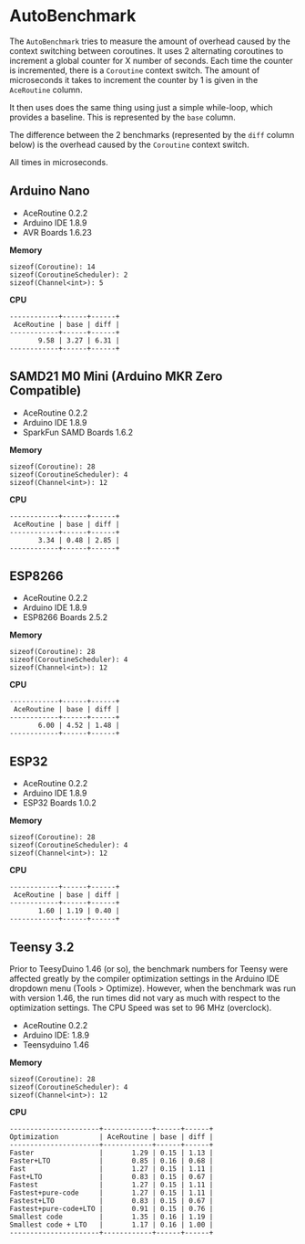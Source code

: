 # AutoBenchmark

The `AutoBenchmark` tries to measure the amount of overhead caused by the
context switching between coroutines. It uses 2 alternating coroutines to
increment a global counter for X number of seconds. Each time the counter is
incremented, there is a `Coroutine` context switch. The amount of microseconds
it takes to increment the counter by 1 is given in the `AceRoutine` column.

It then uses does the same thing using just a simple while-loop, which provides
a baseline. This is represented by the `base` column.

The difference between the 2 benchmarks (represented by the `diff` column below)
is the overhead caused by the `Coroutine` context switch.

All times in microseconds.

## Arduino Nano

* AceRoutine 0.2.2
* Arduino IDE 1.8.9
* AVR Boards 1.6.23

**Memory**

```
sizeof(Coroutine): 14
sizeof(CoroutineScheduler): 2
sizeof(Channel<int>): 5
```

**CPU**

```
------------+------+------+
 AceRoutine | base | diff |
------------+------+------+
       9.58 | 3.27 | 6.31 |
------------+------+------+
```

## SAMD21 M0 Mini (Arduino MKR Zero Compatible)

* AceRoutine 0.2.2
* Arduino IDE 1.8.9
* SparkFun SAMD Boards 1.6.2

**Memory**
```
sizeof(Coroutine): 28
sizeof(CoroutineScheduler): 4
sizeof(Channel<int>): 12
```

**CPU**
```
------------+------+------+
 AceRoutine | base | diff |
------------+------+------+
       3.34 | 0.48 | 2.85 |
------------+------+------+
```

## ESP8266

* AceRoutine 0.2.2
* Arduino IDE 1.8.9
* ESP8266 Boards 2.5.2

**Memory**

```
sizeof(Coroutine): 28
sizeof(CoroutineScheduler): 4
sizeof(Channel<int>): 12
```

**CPU**

```
------------+------+------+
 AceRoutine | base | diff |
------------+------+------+
       6.00 | 4.52 | 1.48 |
------------+------+------+
```

## ESP32

* AceRoutine 0.2.2
* Arduino IDE 1.8.9
* ESP32 Boards 1.0.2

**Memory**

```
sizeof(Coroutine): 28
sizeof(CoroutineScheduler): 4
sizeof(Channel<int>): 12
```

**CPU**

```
------------+------+------+
 AceRoutine | base | diff |
------------+------+------+
       1.60 | 1.19 | 0.40 |
------------+------+------+
```

## Teensy 3.2

Prior to TeesyDuino 1.46 (or so), the benchmark numbers for Teensy were affected
greatly by the compiler optimization settings in the Arduino IDE dropdown menu
(Tools > Optimize). However, when the benchmark was run with version 1.46, the
run times did not vary as much with respect to the optimization settings. The
CPU Speed was set to 96 MHz (overclock).

* AceRoutine 0.2.2
* Arduino IDE: 1.8.9
* Teensyduino 1.46

**Memory**

```
sizeof(Coroutine): 28
sizeof(CoroutineScheduler): 4
sizeof(Channel<int>): 12
```

**CPU**

```
----------------------+------------+------+------+
Optimization          | AceRoutine | base | diff |
----------------------+------------+------+------+
Faster                |       1.29 | 0.15 | 1.13 |
Faster+LTO            |       0.85 | 0.16 | 0.68 |
Fast                  |       1.27 | 0.15 | 1.11 |
Fast+LTO              |       0.83 | 0.15 | 0.67 |
Fastest               |       1.27 | 0.15 | 1.11 |
Fastest+pure-code     |       1.27 | 0.15 | 1.11 |
Fastest+LTO           |       0.83 | 0.15 | 0.67 |
Fastest+pure-code+LTO |       0.91 | 0.15 | 0.76 |
Smallest code         |       1.35 | 0.16 | 1.19 |
Smallest code + LTO   |       1.17 | 0.16 | 1.00 |
----------------------+------------+------+------+
```
